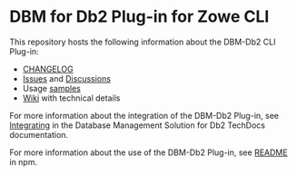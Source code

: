 # DBM for Db2 Plug-in for Zowe CLI
This repository hosts the following information about the DBM-Db2 CLI Plug-in:
- [CHANGELOG]
- [Issues] and [Discussions]
- Usage [samples]
- [Wiki] with technical details


For more information about the integration of the DBM-Db2 Plug-in, see [Integrating] in the Database Management
Solution for Db2 TechDocs documentation.

For more information about the use of the DBM-Db2 Plug-in, see [README] in npm.


[CHANGELOG]: CHANGELOG.md
[Issues]: https://github.com/BroadcomMFD/dbm-db2-for-zowe-cli/issues
[Discussions]: https://github.com/BroadcomMFD/dbm-db2-for-zowe-cli/discussions
[samples]: /samples
[Wiki]: https://github.com/BroadcomMFD/dbm-db2-for-zowe-cli/wiki
[Integrating]: https://techdocs.broadcom.com/us/en/ca-mainframe-software/database-management/ca-database-management-solutions-for-db2-for-z-os/20/integrating.html
[README]: https://www.npmjs.com/package/@broadcom/dbm-db2-for-zowe-cli
